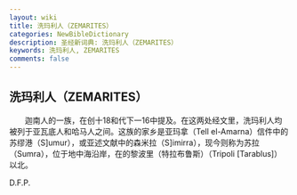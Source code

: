```yaml
---
layout: wiki
title: 洗玛利人（ZEMARITES）
categories: NewBibleDictionary
description: 圣经新词典: 洗玛利人（ZEMARITES）
keywords: 洗玛利人, ZEMARITES
comments: false
---
```


## 洗玛利人（ZEMARITES）

　　迦南人的一族，在创十18和代下一16中提及。在这两处经文里，洗玛利人均被列于亚瓦底人和哈马人之间。这族的家乡是亚玛拿（Tell el-Amarna）信件中的苏缪港（S]umur），或亚述文献中的森米拉（S]imirra），现今则称为苏拉（Sumra），位于地中海沿岸，在的黎波里（特拉布鲁斯）（Tripoli [Tarablus]）以北。

D.F.P.








